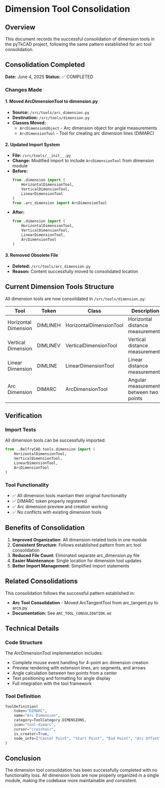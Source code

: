 # Dimension Tool Consolidation

## Overview
This document records the successful consolidation of dimension tools in the pyTkCAD project, following the same pattern established for arc tool consolidation.

## Consolidation Completed
**Date:** June 4, 2025
**Status:** ✅ COMPLETED

### Changes Made

#### 1. Moved ArcDimensionTool to dimension.py
- **Source:** `/src/tools/arc_dimension.py`
- **Destination:** `/src/tools/dimension.py`
- **Classes Moved:**
  - `ArcDimensionObject` - Arc dimension object for angle measurements
  - `ArcDimensionTool` - Tool for creating arc dimension lines (DIMARC)

#### 2. Updated Import System
- **File:** `/src/tools/__init__.py`
- **Change:** Modified import to include `ArcDimensionTool` from dimension module
- **Before:**
  ```python
  from .dimension import (
      HorizontalDimensionTool,
      VerticalDimensionTool,
      LinearDimensionTool
  )
  from .arc_dimension import ArcDimensionTool
  ```
- **After:**
  ```python
  from .dimension import (
      HorizontalDimensionTool,
      VerticalDimensionTool,
      LinearDimensionTool,
      ArcDimensionTool
  )
  ```

#### 3. Removed Obsolete File
- **Deleted:** `/src/tools/arc_dimension.py`
- **Reason:** Content successfully moved to consolidated location

## Current Dimension Tools Structure

All dimension tools are now consolidated in `/src/tools/dimension.py`:

| Tool | Token | Class | Description |
|------|-------|-------|-------------|
| Horizontal Dimension | DIMLINEH | HorizontalDimensionTool | Horizontal distance measurements |
| Vertical Dimension | DIMLINEV | VerticalDimensionTool | Vertical distance measurements |
| Linear Dimension | DIMLINE | LinearDimensionTool | Linear distance measurements |
| Arc Dimension | DIMARC | ArcDimensionTool | Angular measurements between two points |

## Verification

### Import Tests
All dimension tools can be successfully imported:
```python
from ..BelfryCAD.tools.dimension import (
    HorizontalDimensionTool,
    VerticalDimensionTool,
    LinearDimensionTool,
    ArcDimensionTool
)
```

### Tool Functionality
- ✅ All dimension tools maintain their original functionality
- ✅ DIMARC token properly registered
- ✅ Arc dimension preview and creation working
- ✅ No conflicts with existing dimension tools

## Benefits of Consolidation

1. **Improved Organization**: All dimension-related tools in one module
2. **Consistent Structure**: Follows established pattern from arc tool consolidation
3. **Reduced File Count**: Eliminated separate arc_dimension.py file
4. **Easier Maintenance**: Single location for dimension tool updates
5. **Better Import Management**: Simplified import statements

## Related Consolidations

This consolidation follows the successful pattern established in:
- **Arc Tool Consolidation** - Moved ArcTangentTool from arc_tangent.py to arcs.py
- **Documentation:** See `ARC_TOOL_CONSOLIDATION.md`

## Technical Details

### Code Structure
The ArcDimensionTool implementation includes:
- Complete mouse event handling for 4-point arc dimension creation
- Preview rendering with extension lines, arc segments, and arrows
- Angle calculation between two points from a center
- Text positioning and formatting for angle display
- Full integration with the tool framework

### Tool Definition
```python
ToolDefinition(
    token="DIMARC",
    name="Arc Dimension",
    category=ToolCategory.DIMENSIONS,
    icon="tool-dimarc",
    cursor="crosshair",
    is_creator=True,
    node_info=["Center Point", "Start Point", "End Point", "Arc Offset"]
)
```

## Conclusion

The dimension tool consolidation has been successfully completed with no functionality loss. All dimension tools are now properly organized in a single module, making the codebase more maintainable and consistent.
